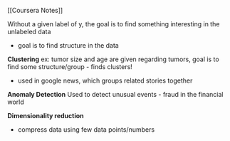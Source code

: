 [[Coursera Notes]]

Without a given label of y, the goal is to find something interesting in the unlabeled data
- goal is to find structure in the data

**Clustering**
ex: tumor size and age are given regarding tumors, goal is to find some structure/group - finds clusters!
- used in google news, which groups related stories together

**Anomaly Detection**
Used to detect unusual events - fraud in the financial world

**Dimensionality reduction**
- compress data using few data points/numbers